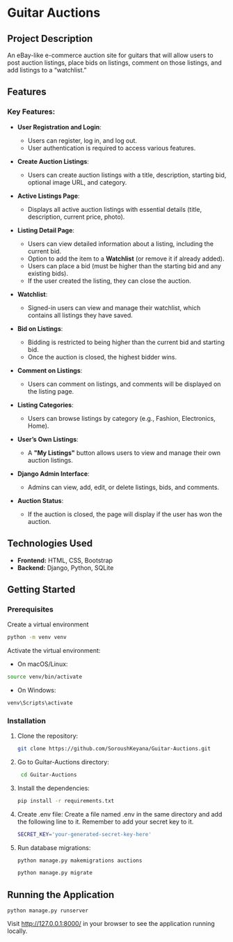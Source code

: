 # Guitar Auctions

## Project Description

An eBay-like e-commerce auction site for guitars that will allow users to post auction listings, place bids on listings, comment on those listings, and add listings to a “watchlist.”

## Features

### Key Features:

- **User Registration and Login**:
  - Users can register, log in, and log out.
  - User authentication is required to access various features.

- **Create Auction Listings**:
  - Users can create auction listings with a title, description, starting bid, optional image URL, and category.

- **Active Listings Page**:
  - Displays all active auction listings with essential details (title, description, current price, photo).

- **Listing Detail Page**:
  - Users can view detailed information about a listing, including the current bid.
  - Option to add the item to a **Watchlist** (or remove it if already added).
  - Users can place a bid (must be higher than the starting bid and any existing bids).
  - If the user created the listing, they can close the auction.

- **Watchlist**:
  - Signed-in users can view and manage their watchlist, which contains all listings they have saved.

- **Bid on Listings**:
  - Bidding is restricted to being higher than the current bid and starting bid.
  - Once the auction is closed, the highest bidder wins.

- **Comment on Listings**:
  - Users can comment on listings, and comments will be displayed on the listing page.

- **Listing Categories**:
  - Users can browse listings by category (e.g., Fashion, Electronics, Home).

- **User’s Own Listings**:
  - A **"My Listings"** button allows users to view and manage their own auction listings.

- **Django Admin Interface**:
  - Admins can view, add, edit, or delete listings, bids, and comments.

- **Auction Status**:
  - If the auction is closed, the page will display if the user has won the auction.


## Technologies Used

- **Frontend:** HTML, CSS, Bootstrap
- **Backend:** Django, Python, SQLite

## Getting Started

### Prerequisites

Create a virtual environment

```bash
python -m venv venv
```
Activate the virtual environment:

- On macOS/Linux:

```bash
source venv/bin/activate
```

- On Windows:

```bash
venv\Scripts\activate
```

### Installation

1. Clone the repository:

   ```bash
   git clone https://github.com/SoroushKeyana/Guitar-Auctions.git
   ```
2. Go to Guitar-Auctions directory:
   ```bash
    cd Guitar-Auctions
   ```

4. Install the dependencies:


    ```bash
    pip install -r requirements.txt
    ```

5. Create .env file: Create a file named .env in the same directory and add the following line to it. Remember to add your secret key to it.

    ```bash
    SECRET_KEY='your-generated-secret-key-here'
    ```

6. Run database migrations:

    ```bash 
    python manage.py makemigrations auctions
    ```

    ```bash
    python manage.py migrate
    ```

## Running the Application
    
    python manage.py runserver

Visit http://127.0.0.1:8000/ in your browser to see the application running locally.
